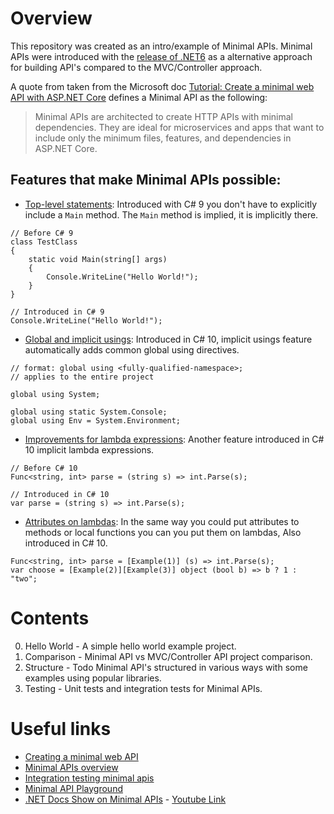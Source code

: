 # Overview

This repository was created as an intro/example of Minimal APIs. Minimal APIs were introduced with the [release of .NET6](https://devblogs.microsoft.com/dotnet/announcing-net-6/) as a alternative approach for building API's compared to the MVC/Controller approach. 

A quote from taken from the Microsoft doc [Tutorial: Create a minimal web API with ASP.NET Core](https://docs.microsoft.com/en-us/aspnet/core/tutorials/min-web-api?view=aspnetcore-6.0&tabs=visual-studio) defines a Minimal API as the following:

> Minimal APIs are architected to create HTTP APIs with minimal dependencies. They are ideal for microservices and apps that want to include only the minimum files, features, and dependencies in ASP.NET Core.

## Features that make Minimal APIs possible:

- [Top-level statements](https://docs.microsoft.com/en-us/dotnet/csharp/fundamentals/program-structure/top-level-statements): Introduced with C# 9 you don't have to explicitly include a `Main` method. The `Main` method is implied, it is implicitly there.

```
// Before C# 9
class TestClass
{
    static void Main(string[] args)
    {
        Console.WriteLine("Hello World!");
    }
}
```
```
// Introduced in C# 9
Console.WriteLine("Hello World!");
```
- [Global and implicit usings](https://devblogs.microsoft.com/dotnet/welcome-to-csharp-10/#global-and-implicit-usings): Introduced in C# 10, implicit usings feature automatically adds common global using directives.
```
// format: global using <fully-qualified-namespace>;
// applies to the entire project

global using System;

global using static System.Console;
global using Env = System.Environment;
```
- [Improvements for lambda expressions](https://devblogs.microsoft.com/dotnet/welcome-to-csharp-10/#improvements-for-lambda-expressions-and-method-groups): Another feature introduced in C# 10 implicit lambda expressions.
```
// Before C# 10
Func<string, int> parse = (string s) => int.Parse(s);
```
```
// Introduced in C# 10
var parse = (string s) => int.Parse(s);
```
- [Attributes on lambdas](https://devblogs.microsoft.com/dotnet/welcome-to-csharp-10/#attributes-on-lambdas): In the same way you could put attributes to methods or local functions you can you put them on lambdas, Also introduced in C# 10.
```
Func<string, int> parse = [Example(1)] (s) => int.Parse(s);
var choose = [Example(2)][Example(3)] object (bool b) => b ? 1 : "two";
```

# Contents

0. Hello World - A simple hello world example project.
1. Comparison - Minimal API vs MVC/Controller API project comparison.
2. Structure - Todo Minimal API's structured in various ways with some examples using popular libraries.
4. Testing - Unit tests and integration tests for Minimal APIs.

# Useful links

- [Creating a minimal web API](https://docs.microsoft.com/en-us/aspnet/core/tutorials/min-web-api?view=aspnetcore-6.0&tabs=visual-studio)
 - [Minimal APIs overview](https://docs.microsoft.com/en-us/aspnet/core/fundamentals/minimal-apis?view=aspnetcore-6.0)
- [Integration testing minimal apis](https://github.com/martincostello/dotnet-minimal-api-integration-testing)
- [Minimal API Playground](https://github.com/DamianEdwards/MinimalApiPlayground)
- [.NET Docs Show on Minimal APIs](https://github.com/Elfocrash/DotnetDocsShow.MinimalApis) - [Youtube Link](https://www.youtube.com/watch?v=HDinmuGYaIA)